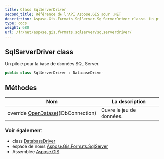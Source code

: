 ```yaml
---
title: Class SqlServerDriver
second_title: Référence de l'API Aspose.GIS pour .NET
description: Aspose.Gis.Formats.SqlServer.SqlServerDriver classe. Un pilote pour la base de données SQL Server.
type: docs
weight: 680
url: /fr/net/aspose.gis.formats.sqlserver/sqlserverdriver/
---
```

## SqlServerDriver class

Un pilote pour la base de données SQL Server.

```csharp
public class SqlServerDriver : DatabaseDriver
```

## Méthodes

| Nom | La description |
| --- | --- |
| override [OpenDataset](../../aspose.gis.formats.sqlserver/sqlserverdriver/opendataset/)(IDbConnection) | Ouvre le jeu de données. |

### Voir également

* class [DatabaseDriver](../../aspose.gis/databasedriver/)
* espace de noms [Aspose.Gis.Formats.SqlServer](../../aspose.gis.formats.sqlserver/)
* Assemblée [Aspose.GIS](../../)



